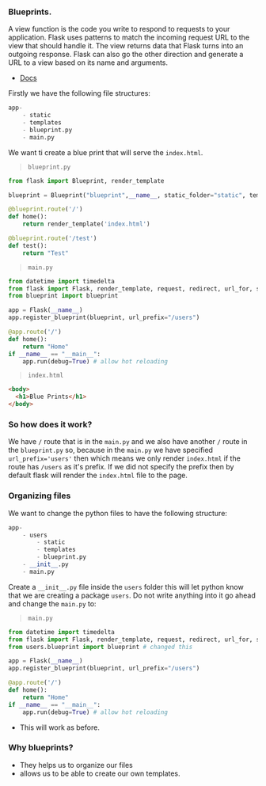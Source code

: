 ### Blueprints.

A view function is the code you write to respond to requests to your application. Flask uses patterns to match the incoming request URL to the view that should handle it. The view returns data that Flask turns into an outgoing response. Flask can also go the other direction and generate a URL to a view based on its name and arguments.

- [Docs](https://flask.palletsprojects.com/en/1.1.x/tutorial/views/)

Firstly we have the following file structures:

```python
app-
    - static
    - templates
    - blueprint.py
    - main.py
```

We want ti create a blue print that will serve the `index.html`.

> `blueprint.py`

```python
from flask import Blueprint, render_template

blueprint = Blueprint("blueprint",__name__, static_folder="static", template_folder="templates")

@blueprint.route('/')
def home():
    return render_template('index.html')

@blueprint.route('/test')
def test():
    return "Test"
```

> `main.py`

```py
from datetime import timedelta
from flask import Flask, render_template, request, redirect, url_for, session, flash
from blueprint import blueprint

app = Flask(__name__)
app.register_blueprint(blueprint, url_prefix="/users")

@app.route('/')
def home():
    return "Home"
if __name__ == "__main__":
    app.run(debug=True) # allow hot reloading
```

> `index.html`

```html
<body>
  <h1>Blue Prints</h1>
</body>
```

### So how does it work?

We have `/` route that is in the `main.py` and we also have another `/` route in the `blueprint.py` so, because in the `main.py` we have specified `url_prefix='users'` then which means we only render `index.html` if the route has `/users` as it's prefix. If we did not specify the prefix then by default flask will render the `index.html` file to the page.

### Organizing files

We want to change the python files to have the following structure:

```python
app-
    - users
        - static
        - templates
        - blueprint.py
    - __init__.py
    - main.py
```

Create a `__init__.py` file inside the `users` folder this will let python know that we are creating a package `users`. Do not write anything into it go ahead and change the `main.py` to:

> `main.py`

```python
from datetime import timedelta
from flask import Flask, render_template, request, redirect, url_for, session, flash
from users.blueprint import blueprint # changed this

app = Flask(__name__)
app.register_blueprint(blueprint, url_prefix="/users")

@app.route('/')
def home():
    return "Home"
if __name__ == "__main__":
    app.run(debug=True) # allow hot reloading
```

- This will work as before.

### Why blueprints?

- They helps us to organize our files
- allows us to be able to create our own templates.
